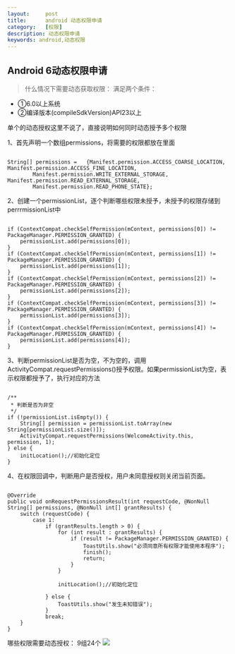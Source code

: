 ```yaml
---
layout:     post
title:      android 动态权限申请
category:   [权限]
description: 动态权限申请
keywords: android,动态权限
---
```


## Android 6动态权限申请

> 什么情况下需要动态获取权限：
  满足两个条件：
- ①6.0以上系统 
- ②编译版本(compileSdkVersion)API23以上


单个的动态授权这里不说了，直接说明如何同时动态授予多个权限

1、首先声明一个数组permissions，将需要的权限都放在里面

<pre><code> 
String[] permissions =   {Manifest.permission.ACCESS_COARSE_LOCATION, Manifest.permission.ACCESS_FINE_LOCATION,
        Manifest.permission.WRITE_EXTERNAL_STORAGE, Manifest.permission.READ_EXTERNAL_STORAGE,
        Manifest.permission.READ_PHONE_STATE};
</code></pre>


2、创建一个permissionList，逐个判断哪些权限未授予，未授予的权限存储到perrrmissionList中

<pre><code> 
if (ContextCompat.checkSelfPermission(mContext, permissions[0]) != PackageManager.PERMISSION_GRANTED) {
    permissionList.add(permissions[0]);
}
if (ContextCompat.checkSelfPermission(mContext, permissions[1]) != PackageManager.PERMISSION_GRANTED) {
    permissionList.add(permissions[1]);
}
if (ContextCompat.checkSelfPermission(mContext, permissions[2]) != PackageManager.PERMISSION_GRANTED) {
    permissionList.add(permissions[2]);
}
if (ContextCompat.checkSelfPermission(mContext, permissions[3]) != PackageManager.PERMISSION_GRANTED) {
    permissionList.add(permissions[3]);
}
if (ContextCompat.checkSelfPermission(mContext, permissions[4]) != PackageManager.PERMISSION_GRANTED) {
    permissionList.add(permissions[4]);
}
</code></pre>

3、判断permissionList是否为空，不为空的，调用ActivityCompat.requestPermissions()授予权限。如果permissionList为空，表示权限都授予了，执行对应的方法
<pre><code>
/**
 * 判断是否为非空
 */
if (!permissionList.isEmpty()) {
    String[] permission = permissionList.toArray(new String[permissionList.size()]);
    ActivityCompat.requestPermissions(WelcomeActivity.this, permission, 1);
} else {
    initLocation();//初始化定位
}
</code></pre>

4、在权限回调中，判断用户是否授权，用户未同意授权则关闭当前页面。
<pre><code>
@Override
public void onRequestPermissionsResult(int requestCode, @NonNull String[] permissions, @NonNull int[] grantResults) {
    switch (requestCode) {
        case 1:
            if (grantResults.length > 0) {
                for (int result : grantResults) {
                    if (result != PackageManager.PERMISSION_GRANTED) {
                        ToastUtils.show("必须同意所有权限才能使用本程序");
                        finish();
                        return;
                    }
                }

                initLocation();//初始化定位

            } else {
                ToastUtils.show("发生未知错误");
            }
            break;
    }
}
</code></pre>


哪些权限需要动态授权：
9组24个
![](http://i.imgur.com/id7XLSV.png)







